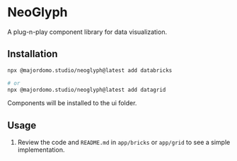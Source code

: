 # NeoGlyph

A plug-n-play component library for data visualization.

## Installation

```bash
npx @majordomo.studio/neoglyph@latest add databricks

# or
npx @majordomo.studio/neoglyph@latest add datagrid
```

Components will be installed to the ui folder.

## Usage

1. Review the code and `README.md` in `app/bricks` or `app/grid` to see a simple implementation.
